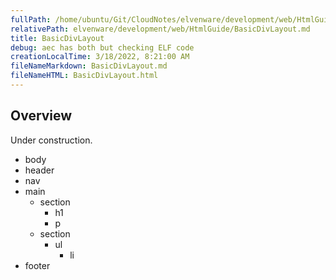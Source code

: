```yaml
---
fullPath: /home/ubuntu/Git/CloudNotes/elvenware/development/web/HtmlGuide/BasicDivLayout.md
relativePath: elvenware/development/web/HtmlGuide/BasicDivLayout.md
title: BasicDivLayout
debug: aec has both but checking ELF code
creationLocalTime: 3/18/2022, 8:21:00 AM
fileNameMarkdown: BasicDivLayout.md
fileNameHTML: BasicDivLayout.html
---
```


<!-- toc -->
<!-- tocstop -->

## Overview

Under construction.

- body
- header
- nav
- main
  - section
    - h1
    - p
  - section
    - ul
      - li
- footer
